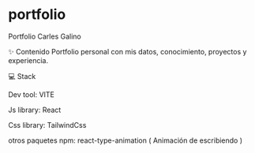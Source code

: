 # portfolio
Portfolio Carles Galino

✨ Contenido
Portfolio personal con mis datos, conocimiento, proyectos y experiencia.

💻 Stack

Dev tool: VITE

Js library: React

Css library: TailwindCss

otros paquetes npm: react-type-animation ( Animación de escribiendo ) 
